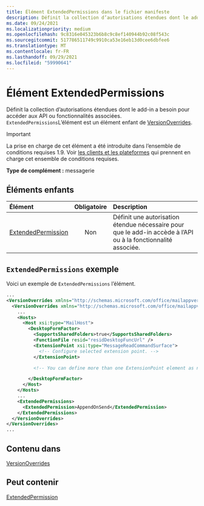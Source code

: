 ```yaml
---
title: Élément ExtendedPermissions dans le fichier manifeste
description: Définit la collection d’autorisations étendues dont le add-in a besoin pour accéder aux API ou fonctionnalités associées.
ms.date: 09/24/2021
ms.localizationpriority: medium
ms.openlocfilehash: 9c8316e045323b6b8c9c8ef140944b92c08f543c
ms.sourcegitcommit: 517786511749c9910ca53e16eb13d0cee6dbfee6
ms.translationtype: MT
ms.contentlocale: fr-FR
ms.lasthandoff: 09/29/2021
ms.locfileid: "59990641"
---
```

# <a name="extendedpermissions-element"></a>Élément ExtendedPermissions

Définit la collection d’autorisations étendues dont le add-in a besoin pour accéder aux API ou fonctionnalités associées. `ExtendedPermissions`L’élément est un élément enfant de [VersionOverrides](versionoverrides.md).

> [!IMPORTANT]
> La prise en charge de cet élément a été introduite dans l’ensemble de conditions requises 1.9. Voir [les clients et les plateformes](../../reference/requirement-sets/outlook-api-requirement-sets.md#requirement-sets-supported-by-exchange-servers-and-outlook-clients) qui prennent en charge cet ensemble de conditions requises.

**Type de complément :** messagerie

## <a name="child-elements"></a>Éléments enfants

|  Élément |  Obligatoire  |  Description  |
|:-----|:-----:|:-----|
|  [ExtendedPermission](extendedpermission.md)    |  Non   | Définit une autorisation étendue nécessaire pour que le add-in accède à l’API ou à la fonctionnalité associée. |

## <a name="extendedpermissions-example"></a>`ExtendedPermissions` exemple

Voici un exemple de `ExtendedPermissions` l’élément.

```XML
...
<VersionOverrides xmlns="http://schemas.microsoft.com/office/mailappversionoverrides" xsi:type="VersionOverridesV1_0">
  <VersionOverrides xmlns="http://schemas.microsoft.com/office/mailappversionoverrides/1.1" xsi:type="VersionOverridesV1_1">
    ...
    <Hosts>
      <Host xsi:type="MailHost">
        <DesktopFormFactor>
          <SupportsSharedFolders>true</SupportsSharedFolders>
          <FunctionFile resid="residDesktopFuncUrl" />
          <ExtensionPoint xsi:type="MessageReadCommandSurface">
            <!-- Configure selected extension point. -->
          </ExtensionPoint>

          <!-- You can define more than one ExtensionPoint element as needed. -->

        </DesktopFormFactor>
      </Host>
    </Hosts>
    ...
    <ExtendedPermissions>
      <ExtendedPermission>AppendOnSend</ExtendedPermission>
    </ExtendedPermissions>
  </VersionOverrides>
</VersionOverrides>
...
```

## <a name="contained-in"></a>Contenu dans

[VersionOverrides](versionoverrides.md)

## <a name="can-contain"></a>Peut contenir

[ExtendedPermission](extendedpermission.md)
